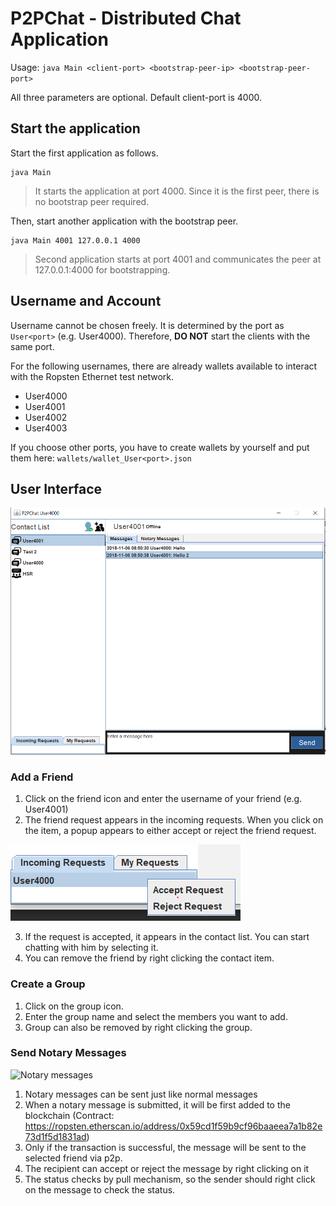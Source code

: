 P2PChat - Distributed Chat Application
=======================================

Usage: `java Main <client-port> <bootstrap-peer-ip> <bootstrap-peer-port>`

All three parameters are optional. Default client-port is 4000.

Start the application
---------------------

Start the first application as follows.

    java Main

> It starts the application at port 4000. Since it is the first peer, there is no bootstrap peer required.

Then, start another application with the bootstrap peer.

    java Main 4001 127.0.0.1 4000

> Second application starts at port 4001 and communicates the peer at 127.0.0.1:4000 for bootstrapping.

Username and Account
---------------------

Username cannot be chosen freely. It is determined by the port as `User<port>` (e.g. User4000).
Therefore, **DO NOT** start the clients with the same port.

For the following usernames, there are already wallets available to interact with the Ropsten Ethernet test network.
* User4000
* User4001
* User4002
* User4003 

If you choose other ports, you have to create wallets by yourself and put them here: `wallets/wallet_User<port>.json`

User Interface
--------------

![User Interface](./docs/ui.PNG)

### Add a Friend

1. Click on the friend icon and enter the username of your friend (e.g. User4001)
2. The friend request appears in the incoming requests. When you click on the item, a popup appears to either accept or reject the friend request.

![Friend Request](./docs/friend-request.PNG)

3. If the request is accepted, it appears in the contact list. You can start chatting with him by selecting it.
4. You can remove the friend by right clicking the contact item.

### Create a Group

1. Click on the group icon. 
2. Enter the group name and select the members you want to add.
3. Group can also be removed by right clicking the group.

### Send Notary Messages

![Notary messages](https://user-images.githubusercontent.com/3751899/47953523-32beb600-df7f-11e8-9c7a-ccdca33aee43.png)

1. Notary messages can be sent just like normal messages
2. When a notary message is submitted, it will be first added to the blockchain (Contract: https://ropsten.etherscan.io/address/0x59cd1f59b9cf96baaeea7a1b82e73d1f5d1831ad)
3. Only if the transaction is successful, the message will be sent to the selected friend via p2p.
4. The recipient can accept or reject the message by right clicking on it
5. The status checks by pull mechanism, so the sender should right click on the message to check the status.
